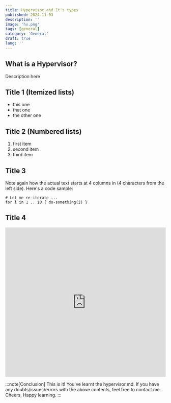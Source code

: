 ```yaml
---
title: Hypervisor and It's types
published: 2024-11-03
description: ''
image: 'hv.png'
tags: [general]
category: 'General'
draft: true 
lang: ''
---
```


## What is a Hypervisor?
Description here


## Title 1 (Itemized lists)

- this one
- that one
- the other one

## Title 2 (Numbered lists)

1. first item
2. second item
3. third item


## Title 3

Note again how the actual text starts at 4 columns in (4 characters
from the left side). Here's a code sample:

    # Let me re-iterate ...
    for i in 1 .. 10 { do-something(i) }

## Title 4
<iframe width="100%" height="468" src="https://www.youtube.com/embed/5gIf0_xpFPI?si=N1WTorLKL0uwLsU_" title="YouTube video player" frameborder="0" allow="accelerometer; autoplay; clipboard-write; encrypted-media; gyroscope; picture-in-picture; web-share" allowfullscreen></iframe>

<br>

:::note[Conclusion]
This is it! You've learnt the hypervisor.md. If you have any doubts/issues/errors with the above contents, feel free to contact me. Cheers, Happy learning.
:::
